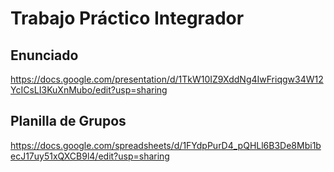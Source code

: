 # Trabajo Práctico Integrador

## Enunciado

https://docs.google.com/presentation/d/1TkW10IZ9XddNg4IwFriqgw34W12YcICsLI3KuXnMubo/edit?usp=sharing

## Planilla de Grupos

https://docs.google.com/spreadsheets/d/1FYdpPurD4_pQHLl6B3De8Mbi1becJ17uy51xQXCB9l4/edit?usp=sharing